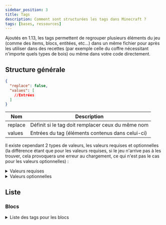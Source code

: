 ```yaml
---
sidebar_position: 3
title: Tags
description: Comment sont structurées les tags dans Minecraft ?
tags: [bases, ressources]
---
```


Ajoutés en 1.13, les tags permettent de regrouper plusieurs éléments du jeu (comme des items, blocs, entitées, etc...) dans un même fichier pour après les utiliser dans des recettes (par exemple celle du coffre nécessitant n'importe quels types de bois) ou même dans votre code directement.

## Structure générale

```json
{
  "replace": false,
  "values": [
    //Entrées
  ]
}
```

| Nom     | Description                                       |
|---------|---------------------------------------------------|
| replace | Définit si le tag doit remplacer ceux du même nom |
| values  | Entrées du tag (éléments contenus dans celui-ci)  |

Il existe cependant 2 types de valeurs, les valeurs requises et optionnelles (la différence étant que pour les valeurs requises, si le jeu n'arrive pas à les trouver, cela provoquera une erreur au chargement, ce qui n'est pas le cas pour les valeurs optionnelles) :
<details>
  <summary>Valeurs requises</summary>

Celle-ci peuvent prendre 2 valeurs, soit un identifiant faisant référence à un élément du jeu, soit un identifiant faisant référence à un tag (précédé d'un `#`).

```json
"minecraft:diamond_block"
```

```json
"#minecraft:stone_bricks"
```
  
</details>

<details>
  <summary>Valeurs optionnelles</summary>

Celle-ci peuvent prendre 2 valeurs au niveau du champ `ìd`, soit un identifiant faisant référence à un élément du jeu, soit un identifiant faisant référence à un tag (précédé d'un `#`). Le champ `required` permet quant à lui de définir si l'entrée est requise ou non (dans le cas d'une entrée optionnelle il faudrat le définir sur `false`).

```json
{
  "id": "minecraft:diamond_block",
  "required": false
}
```

```json
{
  "id": "#minecraft:stone_bricks",
  "required": false
}
```

</details>

## Liste

### Blocs

<details>
<summary>Liste des tags pour les blocs</summary>

| Identifiant                                | Description                                                                                    |
|--------------------------------------------|------------------------------------------------------------------------------------------------|
| `mineable/axe`                             | Liste des blocs pouvant être miné efficacement avec une hache                                  |
| `mineable/hoe`                             | Liste des blocs pouvant être miné efficacement avec faux                                       |
| `mineable/pickaxe`                         | Liste des blocs pouvant être miné efficacement avec pioche                                     |
| `mineable/shovel`                          | Liste des blocs pouvant être miné efficacement avec pelle                                      |
| `acacia_logs`                              | Liste des blocs                                                                                |
| `animals_spawnable_on`                     | Liste des blocs sur lesquels les animaux peuvent apparaitre                                    |
| `anvil`                                    | Liste des blocs                                                                                |
| `axolotls_spawnable_on`                    | Liste des blocs sur lesquels les axolotls peuvent apparaitre                                   |
| `azalea_grows_on`                          | Liste des blocs                                                                                |
| `azalea_root_replaceable`                  | Liste des blocs                                                                                |
| `bamboo_plantable_on`                      | Liste des blocs                                                                                |
| `banners`                                  | Liste des blocs                                                                                |
| `base_stone_nether`                        | Liste des blocs                                                                                |
| `base_stone_overworld`                     | Liste des blocs                                                                                |
| `beacon_base_blocks`                       | Liste des blocs                                                                                |
| `beds`                                     | Liste des blocs                                                                                |
| `beehives`                                 | Liste des blocs                                                                                |
| `bee_growables`                            | Liste des blocs                                                                                |
| `big_dripleaf_placeable`                   | Liste des blocs                                                                                |
| `birch_logs`                               | Liste des blocs                                                                                |
| `buttons`                                  | Liste des blocs                                                                                |
| `campfires`                                | Liste des blocs                                                                                |
| `candles`                                  | Liste des blocs                                                                                |
| `candle_cakes`                             | Liste des blocs                                                                                |
| `carpets`                                  | Liste des blocs                                                                                |
| `cauldrons`                                | Liste des blocs                                                                                |
| `cave_vines`                               | Liste des blocs                                                                                |
| `climbable`                                | Liste des blocs                                                                                |
| `coal_ores`                                | Liste des blocs                                                                                |
| `copper_ores`                              | Liste des blocs                                                                                |
| `corals`                                   | Liste des blocs                                                                                |
| `coral_blocks`                             | Liste des blocs                                                                                |
| `coral_plants`                             | Liste des blocs                                                                                |
| `crimson_stems`                            | Liste des blocs                                                                                |
| `crops`                                    | Liste des blocs                                                                                |
| `crystal_sound_blocks`                     | Liste des blocs                                                                                |
| `dark_oak_logs`                            | Liste des blocs                                                                                |
| `deepslate_ore_replaceables`               | Liste des blocs pouvant être remplacés par des minerais des profondeurs                        |
| `diamond_ores`                             | Liste des blocs                                                                                |
| `dirt`                                     | Liste des blocs                                                                                |
| `doors`                                    | Liste des blocs                                                                                |
| `dragon_immune`                            | Liste des blocs qui sont immunisés contre le dragon                                            |
| `dripstone_replaceable_blocks`             | Liste des blocs pouvant être remplacés par des blocs de spéléothème                            |
| `emerald_ores`                             | Liste des blocs                                                                                |
| `enderman_holdable`                        | Liste des blocs pouvant être récupérés par des enderman                                        |
| `fall_damage_resetting`                    | Liste des blocs                                                                                |
| `features_cannot_replace`                  | Liste des blocs                                                                                |
| `fences`                                   | Liste des blocs                                                                                |
| `fence_gates`                              | Liste des blocs                                                                                |
| `fire`                                     | Liste des blocs                                                                                |
| `flowers`                                  | Liste des blocs                                                                                |
| `flower_pots`                              | Liste des blocs                                                                                |
| `foxes_spawnable_on`                       | Liste des blocs sur lesquels les loups peuvent apparaitre                                      |
| `geode_invalid_blocks`                     | Liste des blocs                                                                                |
| `goats_spawnable_on`                       | Liste des blocs sur lesquels les chèvres peuvent apparaitre                                    |
| `gold_ores`                                | Liste des blocs                                                                                |
| `guarded_by_piglins`                       | Liste des blocs                                                                                |
| `hoglin_repellents`                        | Liste des blocs                                                                                |
| `ice`                                      | Liste des blocs                                                                                |
| `impermeable`                              | Liste des blocs                                                                                |
| `infiniburn_end`                           | Liste des blocs                                                                                |
| `infiniburn_nether`                        | Liste des blocs                                                                                |
| `infiniburn_overworld`                     | Liste des blocs                                                                                |
| `inside_step_sound_blocks`                 | Liste des blocs                                                                                |
| `iron_ores`                                | Liste des blocs                                                                                |
| `jungle_logs`                              | Liste des blocs                                                                                |
| `lapis_ores`                               | Liste des blocs                                                                                |
| `lava_pool_stone_cannot_replace`           | Liste des blocs                                                                                |
| `leaves`                                   | Liste des blocs                                                                                |
| `logs`                                     | Liste des blocs                                                                                |
| `logs_that_burn`                           | Liste des blocs                                                                                |
| `lush_ground_replaceable`                  | Liste des blocs                                                                                |
| `mooshrooms_spawnable_on`                  | Liste des blocs sur lesquels les vaches champignon peuvent apparaitre                          |
| `moss_replaceable`                         | Liste des blocs                                                                                |
| `mushroom_grow_block`                      | Liste des blocs                                                                                |
| `needs_diamond_tool`                       | Liste des blocs nécessitant un outil en diamant pour être récolté                              |
| `needs_iron_tool`                          | Liste des blocs nécessitant un outil en fer pour être récolté                                  |
| `needs_stone_tool`                         | Liste des blocs nécessitant un outil en pierre pour être récolté                               |
| `non_flammable_wood`                       | Liste des blocs                                                                                |
| `nylium`                                   | Liste des blocs                                                                                |
| `oak_logs`                                 | Liste des blocs                                                                                |
| `occludes_vibration_signals`               | Liste des blocs                                                                                |
| `parrots_spawnable_on`                     | Liste des blocs sur lesquels les perroquets peuvent apparaitre                                 |
| `piglin_repellents`                        | Liste des blocs                                                                                |
| `planks`                                   | Liste des blocs                                                                                |
| `polar_bears_spawnable_on_in_frozen_ocean` | Liste des blocs sur lesquels les ours polaires peuvent apparaitre dans des biomes d'océan gelé |
| `portals`                                  | Liste des blocs                                                                                |
| `pressure_plates`                          | Liste des blocs                                                                                |
| `prevent_mob_spawning_inside`              | Liste des blocs                                                                                |
| `rabbits_spawnable_on`                     | Liste des blocs sur lesquels les lapins peuvent apparaitre                                     |
| `rails`                                    | Liste des blocs                                                                                |
| `redstone_ores`                            | Liste des blocs                                                                                |
| `replaceable_plants`                       | Liste des blocs                                                                                |
| `sand`                                     | Liste des blocs                                                                                |
| `saplings`                                 | Liste des blocs                                                                                |
| `shulker_boxes`                            | Liste des blocs                                                                                |
| `signs`                                    | Liste des blocs                                                                                |
| `slabs`                                    | Liste des blocs                                                                                |
| `small_dripleaf_placeable`                 | Liste des blocs                                                                                |
| `small_flowers`                            | Liste des blocs                                                                                |
| `snow`                                     | Liste des blocs                                                                                |
| `soul_fire_base_blocks`                    | Liste des blocs                                                                                |
| `soul_speed_blocks`                        | Liste des blocs                                                                                |
| `spruce_logs`                              | Liste des blocs                                                                                |
| `stairs`                                   | Liste des blocs                                                                                |
| `standing_signs`                           | Liste des blocs                                                                                |
| `stone_bricks`                             | Liste des blocs                                                                                |
| `stone_ore_replaceables`                   | Liste des blocs pouvant être remplacés par des minerais                                        |
| `stone_pressure_plates`                    | Liste des blocs                                                                                |
| `strider_warm_blocks`                      | Liste des blocs                                                                                |
| `tall_flowers`                             | Liste des blocs                                                                                |
| `terracotta`                               | Liste des blocs                                                                                |
| `trapdoors`                                | Liste des blocs                                                                                |
| `underwater_bonemeals`                     | Liste des blocs                                                                                |
| `unstable_bottom_center`                   | Liste des blocs                                                                                |
| `valid_spawn`                              | Liste des blocs qui sont valides pour l'apparition d'un joueur                                 |
| `walls`                                    | Liste des blocs                                                                                |
| `wall_corals`                              | Liste des blocs                                                                                |
| `wall_post_override`                       | Liste des blocs                                                                                |
| `wall_signs`                               | Liste des blocs                                                                                |
| `warped_stems`                             | Liste des blocs                                                                                |
| `wart_blocks`                              | Liste des blocs                                                                                |
| `wither_immune`                            | Liste des blocs qui sont immunisés contre les explosions du Wither                             |
| `wither_summon_base_blocks`                | Liste des blocs utilisables pour faire apparaitre le Wither                                    |
| `wolves_spawnable_on`                      | Liste des blocs sur lesquels les loups peuvent apparaitre                                      |
| `wooden_buttons`                           | Liste des blocs                                                                                |
| `wooden_doors`                             | Liste des blocs                                                                                |
| `wooden_fences`                            | Liste des blocs                                                                                |
| `wooden_pressure_plates`                   | Liste des blocs                                                                                |
| `wooden_slabs`                             | Liste des blocs                                                                                |
| `wooden_stairs`                            | Liste des blocs                                                                                |
| `wooden_trapdoors`                         | Liste des blocs                                                                                |
| `wool`                                     | Liste des blocs                                                                                |

</details>
